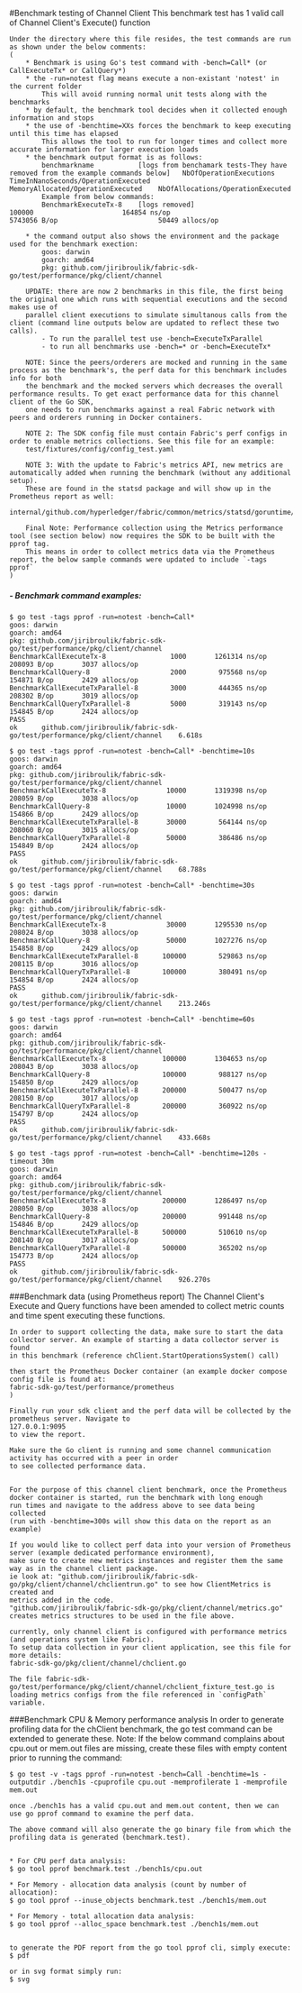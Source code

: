 #Benchmark testing of Channel Client
    This benchmark test has 1 valid call of Channel Client's Execute() function
    
    Under the directory where this file resides, the test commands are run as shown under the below comments: 
	(
	    * Benchmark is using Go's test command with -bench=Call* (or CallExecuteTx* or CallQuery*)
	    * the -run=notest flag means execute a non-existant 'notest' in the current folder
	        This will avoid running normal unit tests along with the benchmarks
	    * by default, the benchmark tool decides when it collected enough information and stops
	    * the use of -benchtime=XXs forces the benchmark to keep executing until this time has elapsed
	        This allows the tool to run for longer times and collect more accurate information for larger execution loads
	    * the benchmark output format is as follows:
	        benchmarkname           [logs from benchamark tests-They have removed from the example commands below]   NbOfOperationExecutions     TimeInNanoSeconds/OperationExecuted   MemoryAllocated/OperationExecuted    NbOfAllocations/OperationExecuted  
	        Example from below commands:
	        BenchmarkExecuteTx-8    [logs removed]                                                                   100000                      164854 ns/op                          5743056 B/op                         50449 allocs/op 
	        
	    * the command output also shows the environment and the package used for the benchmark exection:
	        goos: darwin
            goarch: amd64
            pkg: github.com/jiribroulik/fabric-sdk-go/test/performance/pkg/client/channel
            
        UPDATE: there are now 2 benchmarks in this file, the first being the original one which runs with sequential executions and the second makes use of
        parallel client executions to simulate simultanous calls from the client (command line outputs below are updated to reflect these two calls). 
            - To run the parallel test use -bench=ExecuteTxParallel
            - to run all benchmarks use -bench=* or -bench=ExecuteTx*
            
        NOTE: Since the peers/orderers are mocked and running in the same process as the benchmark's, the perf data for this benchmark includes info for both 
        the benchmark and the mocked servers which decreases the overall performance results. To get exact performance data for this channel client of the Go SDK, 
        one needs to run benchmarks against a real Fabric network with peers and orderers running in Docker containers.
        
        NOTE 2: The SDK config file must contain Fabric's perf configs in order to enable metrics collections. See this file for an example:
        test/fixtures/config/config_test.yaml
        
        NOTE 3: With the update to Fabric's metrics API, new metrics are automatically added when running the benchmark (without any additional setup).
        These are found in the statsd package and will show up in the Prometheus report as well: 
        internal/github.com/hyperledger/fabric/common/metrics/statsd/goruntime/collector.go 
        
        Final Note: Performance collection using the Metrics performance tool (see section below) now requires the SDK to be built with the pprof tag.
        This means in order to collect metrics data via the Prometheus report, the below sample commands were updated to include `-tags pprof`
	)

##### - Benchmark command examples:
    $ go test -tags pprof -run=notest -bench=Call*
    goos: darwin
    goarch: amd64
    pkg: github.com/jiribroulik/fabric-sdk-go/test/performance/pkg/client/channel
    BenchmarkCallExecuteTx-8           	    1000	   1261314 ns/op	  208093 B/op	    3037 allocs/op
    BenchmarkCallQuery-8               	    2000	    975568 ns/op	  154871 B/op	    2429 allocs/op
    BenchmarkCallExecuteTxParallel-8   	    3000	    444365 ns/op	  208302 B/op	    3019 allocs/op
    BenchmarkCallQueryTxParallel-8     	    5000	    319143 ns/op	  154845 B/op	    2424 allocs/op
    PASS
    ok  	github.com/jiribroulik/fabric-sdk-go/test/performance/pkg/client/channel	6.618s

    $ go test -tags pprof -run=notest -bench=Call* -benchtime=10s
    goos: darwin
    goarch: amd64
    pkg: github.com/jiribroulik/fabric-sdk-go/test/performance/pkg/client/channel
    BenchmarkCallExecuteTx-8           	   10000	   1319398 ns/op	  208059 B/op	    3038 allocs/op
    BenchmarkCallQuery-8               	   10000	   1024998 ns/op	  154866 B/op	    2429 allocs/op
    BenchmarkCallExecuteTxParallel-8   	   30000	    564144 ns/op	  208060 B/op	    3015 allocs/op
    BenchmarkCallQueryTxParallel-8     	   50000	    386486 ns/op	  154849 B/op	    2424 allocs/op
    PASS
    ok  	github.com/jiribroulik/fabric-sdk-go/test/performance/pkg/client/channel	68.788s
    
    $ go test -tags pprof -run=notest -bench=Call* -benchtime=30s
    goos: darwin
    goarch: amd64
    pkg: github.com/jiribroulik/fabric-sdk-go/test/performance/pkg/client/channel
    BenchmarkCallExecuteTx-8           	   30000	   1295530 ns/op	  208024 B/op	    3038 allocs/op
    BenchmarkCallQuery-8               	   50000	   1027276 ns/op	  154858 B/op	    2429 allocs/op
    BenchmarkCallExecuteTxParallel-8   	  100000	    529863 ns/op	  208115 B/op	    3016 allocs/op
    BenchmarkCallQueryTxParallel-8     	  100000	    380491 ns/op	  154854 B/op	    2424 allocs/op
    PASS
    ok  	github.com/jiribroulik/fabric-sdk-go/test/performance/pkg/client/channel	213.246s

    $ go test -tags pprof -run=notest -bench=Call* -benchtime=60s
    goos: darwin
    goarch: amd64
    pkg: github.com/jiribroulik/fabric-sdk-go/test/performance/pkg/client/channel
    BenchmarkCallExecuteTx-8           	  100000	   1304653 ns/op	  208043 B/op	    3038 allocs/op
    BenchmarkCallQuery-8               	  100000	    988127 ns/op	  154850 B/op	    2429 allocs/op
    BenchmarkCallExecuteTxParallel-8   	  200000	    500477 ns/op	  208150 B/op	    3017 allocs/op
    BenchmarkCallQueryTxParallel-8     	  200000	    360922 ns/op	  154797 B/op	    2424 allocs/op
    PASS
    ok  	github.com/jiribroulik/fabric-sdk-go/test/performance/pkg/client/channel	433.668s

    $ go test -tags pprof -run=notest -bench=Call* -benchtime=120s -timeout 30m
    goos: darwin
    goarch: amd64
    pkg: github.com/jiribroulik/fabric-sdk-go/test/performance/pkg/client/channel
    BenchmarkCallExecuteTx-8           	  200000	   1286497 ns/op	  208050 B/op	    3038 allocs/op
    BenchmarkCallQuery-8               	  200000	    991448 ns/op	  154846 B/op	    2429 allocs/op
    BenchmarkCallExecuteTxParallel-8   	  500000	    510610 ns/op	  208140 B/op	    3017 allocs/op
    BenchmarkCallQueryTxParallel-8     	  500000	    365202 ns/op	  154773 B/op	    2424 allocs/op
    PASS
    ok  	github.com/jiribroulik/fabric-sdk-go/test/performance/pkg/client/channel	926.270s
    
###Benchmark data (using Prometheus report)
    The Channel Client's Execute and Query functions have been amended to collect metric counts and time spent executing these functions.
    
    In order to support collecting the data, make sure to start the data collector server. An example of starting a data collector server is found 
    in this benchmark (reference chClient.StartOperationsSystem() call)
    
    then start the Prometheus Docker container (an example docker compose config file is found at:
    fabric-sdk-go/test/performance/prometheus
    )
    
    Finally run your sdk client and the perf data will be collected by the prometheus server. Navigate to 
    127.0.0.1:9095
    to view the report. 
    
    Make sure the Go client is running and some channel communication activity has occurred with a peer in order 
    to see collected performance data.
    
    
    For the purpose of this channel client benchmark, once the Prometheus docker container is started, run the benchmark with long enough
    run times and navigate to the address above to see data being collected 
    (run with -benchtime=300s will show this data on the report as an example)
    
    If you would like to collect perf data into your version of Prometheus server (example dedicated performance environment),
    make sure to create new metrics instances and register them the same way as in the channel client package.
    ie look at: "github.com/jiribroulik/fabric-sdk-go/pkg/client/channel/chclientrun.go" to see how ClientMetrics is created and 
    metrics added in the code. 
    "github.com/jiribroulik/fabric-sdk-go/pkg/client/channel/metrics.go" creates metrics structures to be used in the file above.
    
    currently, only channel client is configured with performance metrics (and operations system like Fabric).
    To setup data collection in your client application, see this file for more details: 
    fabric-sdk-go/pkg/client/channel/chclient.go
    
    The file fabric-sdk-go/test/performance/pkg/client/channel/chclient_fixture_test.go is loading metrics configs from the file referenced in `configPath` variable.

###Benchmark CPU & Memory performance analysis
    In order to generate profiling data for the chClient benchmark, the go test command can be extended to generate these.
    Note: If the below command complains about cpu.out or mem.out files are missing, create these files with empty content
     prior to running the command:
    
    $ go test -v -tags pprof -run=notest -bench=Call -benchtime=1s -outputdir ./bench1s -cpuprofile cpu.out -memprofilerate 1 -memprofile mem.out

    once ./bench1s has a valid cpu.out and mem.out content, then we can use go pprof command to examine the perf data.
    
    The above command will also generate the go binary file from which the profiling data is generated (benchmark.test).
    
    
    * For CPU perf data analysis:
    $ go tool pprof benchmark.test ./bench1s/cpu.out 

    * For Memory - allocation data analysis (count by number of allocation):
    $ go tool pprof --inuse_objects benchmark.test ./bench1s/mem.out 

    * For Memory - total allocation data analysis:
    $ go tool pprof --alloc_space benchmark.test ./bench1s/mem.out


    to generate the PDF report from the go tool pprof cli, simply execute:
    $ pdf
    
    or in svg format simply run:
    $ svg